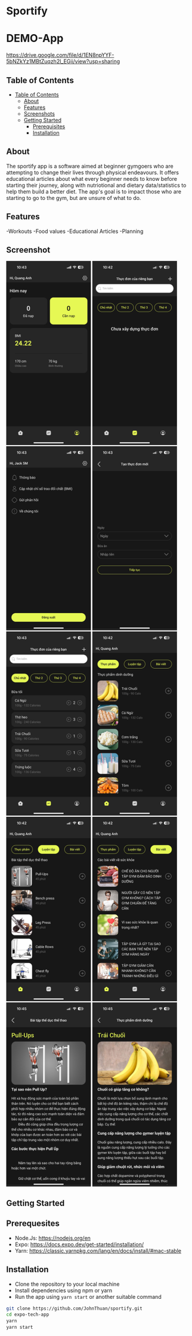 # Sportify

# DEMO-App

https://drive.google.com/file/d/1EN8npYYF-5bNZkYz1MBtZuqzh2l_EGii/view?usp=sharing

## Table of Contents

-   [Table of Contents](#table-of-contents)
    -   [About](#about)
    -   [Features](#features)
    -   [Screenshots](#screenshots)
    -   [Getting Started](#getting-started)
        -   [Prerequisites](#prerequisites)
        -   [Installation](#installation)

## About
The sportify app is a software aimed at beginner gymgoers who are attempting to change their lives through physical endeavours. It offers educational articles about what every beginner needs to know before starting their journey, along with nutriotional and dietary data/statistics to help them build a better diet. The app's goal is to impact those who are starting to go to the gym, but are unsure of what to do.

          
## Features
-Workouts
-Food values
-Educational Articles
-Planning

## Screenshot
<p float='left'>
<img src="assets/Home page.jpg" width="45%" alt='screen1'>
<img src="assets/BuildingMenu.jpg" width="45%" alt='screen1'>
<img src="assets/Setting.jpg" width="45%" alt='screen1'>
<img src="assets/Tracking.jpg" width="45%" alt='screen1'>
<img src="assets/Food.jpg" width="45%" alt='screen1'>
<img src="assets/Food2.jpg" width="45%" alt='screen1'>
<img src="assets/Exercises.jpg" width="45%" alt='screen1'>
<img src="assets/Article.jpg" width="45%" alt='screen1'>
<img src="assets/Pull Up.jpg" width="45%" alt='screen1'>
<img src="assets/Banana.jpg" width="45%" alt='screen1'>
</p>


## Getting Started

## Prerequesites

-   Node.Js: https://nodejs.org/en
-   Expo: https://docs.expo.dev/get-started/installation/
-   Yarn: https://classic.yarnpkg.com/lang/en/docs/install/#mac-stable
  
## Installation

-   Clone the repository to your local machine
-   Install dependencies using npm or yarn
-   Run the app using `yarn start` or another suitable command

```bash
git clone https://github.com/JohnThuan/sportify.git
cd expo-tech-app
yarn
yarn start
```

